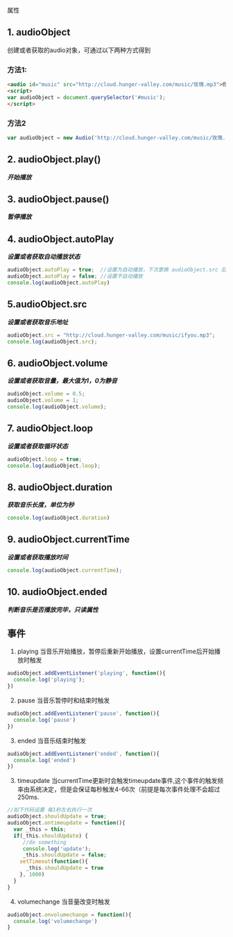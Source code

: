 属性
## 1. audioObject
创建或者获取的audio对象，可通过以下两种方式得到

### 方法1:
```html
<audio id="music" src="http://cloud.hunger-valley.com/music/玫瑰.mp3">你的浏览器不支持喔！</audio>
<script>
var audioObject = document.querySelector('#music');
</script>
```
### 方法2
```javascript
var audioObject = new Audio('http://cloud.hunger-valley.com/music/玫瑰.mp3')
```
## 2. audioObject.play()
***开始播放***

## 3. audioObject.pause()
***暂停播放***

## 4. audioObject.autoPlay
***设置或者获取自动播放状态***
```javascript
audioObject.autoPlay = true;  //设置为自动播放，下次更换 audioObject.src 后会自动播放音乐
audioObject.autoPlay = false; //设置不自动播放
console.log(audioObject.autoPlay)
```
## 5.audioObject.src
***设置或者获取音乐地址***
```javascript
audioObject.src = "http://cloud.hunger-valley.com/music/ifyou.mp3";
console.log(audioObject.src);
```
## 6. audioObject.volume
***设置或者获取音量，最大值为1，0为静音***
```javascript
audioObject.volume = 0.5;
audioObject.volume = 1;
console.log(audioObject.volume);
```

## 7. audioObject.loop
***设置或者获取循环状态***
```javascript
audioObject.loop = true;
console.log(audioObject.loop);
```
## 8. audioObject.duration
***获取音乐长度，单位为秒***
```javascript
console.log(audioObject.duration)
```
## 9. audioObject.currentTime
***设置或者获取播放时间***
```javascript
console.log(audioObject.currentTime);
```
## 10. audioObject.ended
***判断音乐是否播放完毕，只读属性***

## 事件
1. playing
当音乐开始播放，暂停后重新开始播放，设置currentTime后开始播放时触发
```javascript
audioObject.addEventListener('playing', function(){
  console.log('playing');
})
```
2. pause
当音乐暂停时和结束时触发
```javascript
audioObject.addEventListener('pause', function(){
  console.log('pause')
})
```
3. ended
当音乐结束时触发
```javascript
audioObject.addEventListener('ended', function(){
  console.log('ended')
})
```
3. timeupdate
当currentTime更新时会触发timeupdate事件,这个事件的触发频率由系统决定，但是会保证每秒触发4-66次（前提是每次事件处理不会超过250ms.

```javascript
//如下代码设置 每1秒左右执行一次
audioObject.shouldUpdate = true;
audioObject.ontimeupdate = function(){
  var _this = this;
  if(_this.shouldUpdate) {
     //do something
     console.log('update');
     _this.shouldUpdate = false;
    setTimeout(function(){
      _this.shouldUpdate = true
    }, 1000)
  }
}
```
4. volumechange
当音量改变时触发
```javascript
audioObject.onvolumechange = function(){
  console.log('volumechange')
}
```
